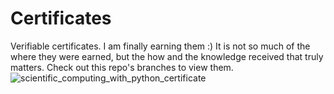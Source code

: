 # Certificates

Verifiable certificates. I am finally earning them :) It is not so much of the where they were earned, but the how and the knowledge received that truly matters.
Check out this repo's branches to view them.![scientific_computing_with_python_certificate](https://user-images.githubusercontent.com/102440475/179436488-1efe5f33-df41-4804-ba86-b703627b10c9.png)
